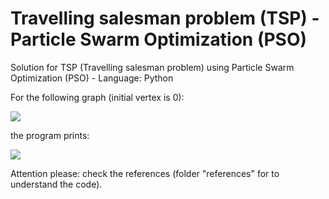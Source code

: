 # Travelling salesman problem (TSP) - Particle Swarm Optimization (PSO)
Solution for TSP (Travelling salesman problem) using Particle Swarm Optimization (PSO) - Language: Python

For the following graph (initial vertex is 0):

![](https://github.com/marcoscastro/tsp_pso/blob/master/images/graph.png)

the program prints:

![](https://github.com/marcoscastro/tsp_pso/blob/master/images/output_graph.png)

Attention please: check the references (folder "references" for to understand the code).
